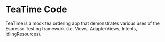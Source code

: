 # TeaTime Code
TeaTime is a mock tea ordering app that demonstrates various uses of the Espresso Testing framework (i.e. Views, AdapterViews, Intents, IdlingResources). 
